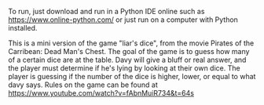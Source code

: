 To run, just download and run in a Python IDE online such as https://www.online-python.com/ or just run on a computer with Python installed.

This is a mini version of the game "liar's dice", from the movie Pirates of the Carribean: Dead Man's Chest.
The goal of the game is to guess how many of a certain dice are at the table. Davy will give a bluff or real answer, and the player must determine if he's lying by looking at their own dice.
The player is guessing if the number of the dice is higher, lower, or equal to what davy says.
Rules on the game can be found at https://www.youtube.com/watch?v=fAbnMuiR734&t=64s

